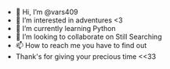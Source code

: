 - 👋 Hi, I’m @vars409
- 👀 I’m interested in adventures <3
- 🌱 I’m currently learning Python
- 💞️ I’m looking to collaborate on Still Searching
- 📫 How to reach me you have to find out 
- Thank's for giving your precious time <<33

<!---
vars409/vars409 is a ✨ special ✨ repository because its `README.md` (this file) appears on your GitHub profile.
You can click the Preview link to take a look at your changes.
--->
